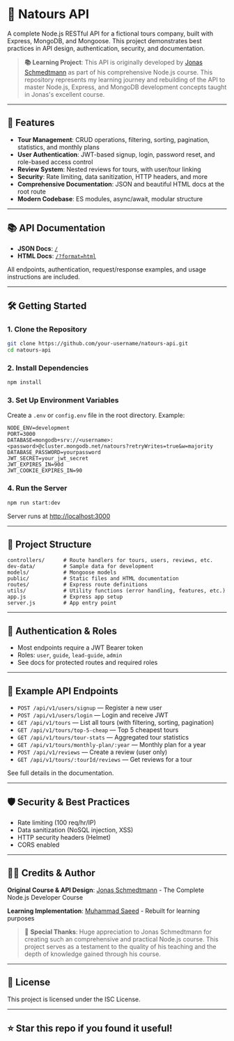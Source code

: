 # 🌿 Natours API

A complete Node.js RESTful API for a fictional tours company, built with Express, MongoDB, and Mongoose. This project demonstrates best practices in API design, authentication, security, and documentation.

> **📚 Learning Project**: This API is originally developed by [Jonas Schmedtmann](https://github.com/jonasschmedtmann) as part of his comprehensive Node.js course. This repository represents my learning journey and rebuilding of the API to master Node.js, Express, and MongoDB development concepts taught in Jonas's excellent course.

---

## 🚀 Features

- **Tour Management**: CRUD operations, filtering, sorting, pagination, statistics, and monthly plans
- **User Authentication**: JWT-based signup, login, password reset, and role-based access control
- **Review System**: Nested reviews for tours, with user/tour linking
- **Security**: Rate limiting, data sanitization, HTTP headers, and more
- **Comprehensive Documentation**: JSON and beautiful HTML docs at the root route
- **Modern Codebase**: ES modules, async/await, modular structure

---

## 📚 API Documentation

- **JSON Docs**: [`/`](http://localhost:3000/)
- **HTML Docs**: [`/?format=html`](http://localhost:3000/?format=html)

All endpoints, authentication, request/response examples, and usage instructions are included.

---

## 🛠️ Getting Started

### 1. Clone the Repository

```bash
git clone https://github.com/your-username/natours-api.git
cd natours-api
```

### 2. Install Dependencies

```bash
npm install
```

### 3. Set Up Environment Variables

Create a `.env` or `config.env` file in the root directory. Example:

```
NODE_ENV=development
PORT=3000
DATABASE=mongodb+srv://<username>:<password>@cluster.mongodb.net/natours?retryWrites=true&w=majority
DATABASE_PASSWORD=yourpassword
JWT_SECRET=your_jwt_secret
JWT_EXPIRES_IN=90d
JWT_COOKIE_EXPIRES_IN=90
```

### 4. Run the Server

```bash
npm run start:dev
```

Server runs at [http://localhost:3000](http://localhost:3000)

---

## 🧩 Project Structure

```
controllers/      # Route handlers for tours, users, reviews, etc.
dev-data/         # Sample data for development
models/           # Mongoose models
public/           # Static files and HTML documentation
routes/           # Express route definitions
utils/            # Utility functions (error handling, features, etc.)
app.js            # Express app setup
server.js         # App entry point
```

---

## 🔑 Authentication & Roles

- Most endpoints require a JWT Bearer token
- Roles: `user`, `guide`, `lead-guide`, `admin`
- See docs for protected routes and required roles

---

## 📝 Example API Endpoints

- `POST /api/v1/users/signup` — Register a new user
- `POST /api/v1/users/login` — Login and receive JWT
- `GET /api/v1/tours` — List all tours (with filtering, sorting, pagination)
- `GET /api/v1/tours/top-5-cheap` — Top 5 cheapest tours
- `GET /api/v1/tours/tour-stats` — Aggregated tour statistics
- `GET /api/v1/tours/monthly-plan/:year` — Monthly plan for a year
- `POST /api/v1/reviews` — Create a review (user only)
- `GET /api/v1/tours/:tourId/reviews` — Get reviews for a tour

See full details in the documentation.

---

## 🛡️ Security & Best Practices

- Rate limiting (100 req/hr/IP)
- Data sanitization (NoSQL injection, XSS)
- HTTP security headers (Helmet)
- CORS enabled

---

## 👨‍💻 Credits & Author

**Original Course & API Design**: [Jonas Schmedtmann](https://github.com/jonasschmedtmann) - The Complete Node.js Developer Course

**Learning Implementation**: [Muhammad Saeed](https://github.com/Saeed-gondle) - Rebuilt for learning purposes

> 🙏 **Special Thanks**: Huge appreciation to Jonas Schmedtmann for creating such an comprehensive and practical Node.js course. This project serves as a testament to the quality of his teaching and the depth of knowledge gained through his course.

---

## 📄 License

This project is licensed under the ISC License.

---

## ⭐️ Star this repo if you found it useful!

